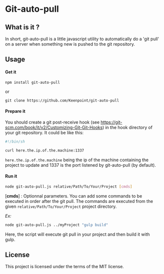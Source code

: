 # Git-auto-pull

## What is it ?


In short, git-auto-pull is a little javascript utility to automatically do a 'git pull'  on a server when something new is pushed to the git repository.


## Usage

#### Get it

```
npm install git-auto-pull
```

or

```
git clone https://github.com/Keenpoint/git-auto-pull
```

#### Prepare it

You should create a git post-receive hook (see https://git-scm.com/book/it/v2/Customizing-Git-Git-Hooks)  in the hook directory of your git repository. It could be like this:

```sh
#!/bin/sh

curl here.the.ip.of.the.machine:1337
```
`here.the.ip.of.the.machine` being the ip of the machine containing the project to update and 1337 is the port listened by git-auto-pull (by default).


#### Run it

```sh
node git-auto-pull.js relative/Path/To/Your/Project [cmds]
```

[**cmds**] : Optionnal parameters.
You can add some commands to be executed in order after the git pull.
The commands are executed from the given `relative/Path/To/Your/Project` project directory.

*Ex:*
```sh
node git-auto-pull.js ../myProject "gulp build"
```
Here, the script will execute git pull in your project and then build it with gulp.

## License

This project is licensed under the terms of the MIT license.

